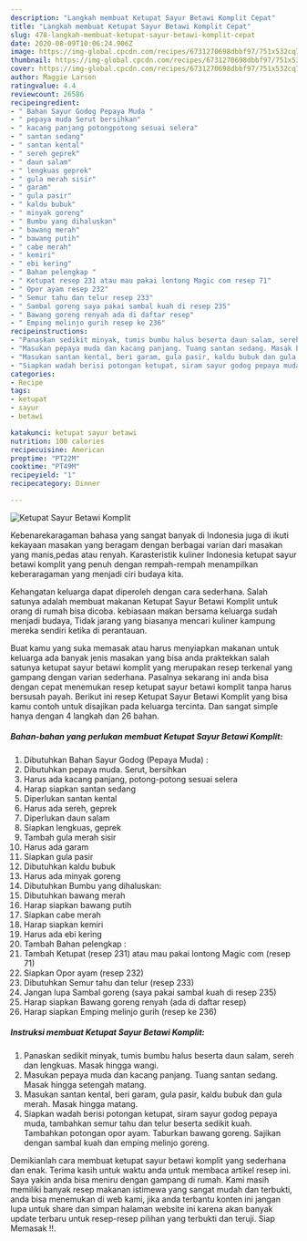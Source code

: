 ```yaml
---
description: "Langkah membuat Ketupat Sayur Betawi Komplit Cepat"
title: "Langkah membuat Ketupat Sayur Betawi Komplit Cepat"
slug: 478-langkah-membuat-ketupat-sayur-betawi-komplit-cepat
date: 2020-08-09T10:06:24.906Z
image: https://img-global.cpcdn.com/recipes/6731270698dbbf97/751x532cq70/ketupat-sayur-betawi-komplit-foto-resep-utama.jpg
thumbnail: https://img-global.cpcdn.com/recipes/6731270698dbbf97/751x532cq70/ketupat-sayur-betawi-komplit-foto-resep-utama.jpg
cover: https://img-global.cpcdn.com/recipes/6731270698dbbf97/751x532cq70/ketupat-sayur-betawi-komplit-foto-resep-utama.jpg
author: Maggie Larson
ratingvalue: 4.4
reviewcount: 26586
recipeingredient:
- " Bahan Sayur Godog Pepaya Muda "
- " pepaya muda Serut bersihkan"
- " kacang panjang potongpotong sesuai selera"
- " santan sedang"
- " santan kental"
- " sereh geprek"
- " daun salam"
- " lengkuas geprek"
- " gula merah sisir"
- " garam"
- " gula pasir"
- " kaldu bubuk"
- " minyak goreng"
- " Bumbu yang dihaluskan"
- " bawang merah"
- " bawang putih"
- " cabe merah"
- " kemiri"
- " ebi kering"
- " Bahan pelengkap "
- " Ketupat resep 231 atau mau pakai lontong Magic com resep 71"
- " Opor ayam resep 232"
- " Semur tahu dan telur resep 233"
- " Sambal goreng saya pakai sambal kuah di resep 235"
- " Bawang goreng renyah ada di daftar resep"
- " Emping melinjo gurih resep ke 236"
recipeinstructions:
- "Panaskan sedikit minyak, tumis bumbu halus beserta daun salam, sereh dan lengkuas. Masak hingga wangi."
- "Masukan pepaya muda dan kacang panjang. Tuang santan sedang. Masak hingga setengah matang."
- "Masukan santan kental, beri garam, gula pasir, kaldu bubuk dan gula merah. Masak hingga matang."
- "Siapkan wadah berisi potongan ketupat, siram sayur godog pepaya muda, tambahkan semur tahu dan telur beserta sedikit kuah. Tambahkan potongan opor ayam. Taburkan bawang goreng. Sajikan dengan sambal kuah dan emping melinjo goreng."
categories:
- Recipe
tags:
- ketupat
- sayur
- betawi

katakunci: ketupat sayur betawi 
nutrition: 100 calories
recipecuisine: American
preptime: "PT22M"
cooktime: "PT49M"
recipeyield: "1"
recipecategory: Dinner

---
```



![Ketupat Sayur Betawi Komplit](https://img-global.cpcdn.com/recipes/6731270698dbbf97/751x532cq70/ketupat-sayur-betawi-komplit-foto-resep-utama.jpg)

Kebenarekaragaman bahasa yang sangat banyak di Indonesia juga di ikuti kekayaan masakan yang beragam dengan berbagai varian dari masakan yang manis,pedas atau renyah. Karasteristik kuliner Indonesia ketupat sayur betawi komplit yang penuh dengan rempah-rempah menampilkan keberaragaman yang menjadi ciri budaya kita.


Kehangatan keluarga dapat diperoleh dengan cara sederhana. Salah satunya adalah membuat makanan Ketupat Sayur Betawi Komplit untuk orang di rumah bisa dicoba. kebiasaan makan bersama keluarga sudah menjadi budaya, Tidak jarang yang biasanya mencari kuliner kampung mereka sendiri ketika di perantauan.



Buat kamu yang suka memasak atau harus menyiapkan makanan untuk keluarga ada banyak jenis masakan yang bisa anda praktekkan salah satunya ketupat sayur betawi komplit yang merupakan resep terkenal yang gampang dengan varian sederhana. Pasalnya sekarang ini anda bisa dengan cepat menemukan resep ketupat sayur betawi komplit tanpa harus bersusah payah.
Berikut ini resep Ketupat Sayur Betawi Komplit yang bisa kamu contoh untuk disajikan pada keluarga tercinta. Dan sangat simple hanya dengan 4 langkah dan 26 bahan.


<!--inarticleads1-->

##### Bahan-bahan yang perlukan membuat Ketupat Sayur Betawi Komplit:

1. Dibutuhkan  Bahan Sayur Godog (Pepaya Muda) :
1. Dibutuhkan  pepaya muda. Serut, bersihkan
1. Harus ada  kacang panjang, potong-potong sesuai selera
1. Harap siapkan  santan sedang
1. Diperlukan  santan kental
1. Harus ada  sereh, geprek
1. Diperlukan  daun salam
1. Siapkan  lengkuas, geprek
1. Tambah  gula merah sisir
1. Harus ada  garam
1. Siapkan  gula pasir
1. Dibutuhkan  kaldu bubuk
1. Harus ada  minyak goreng
1. Dibutuhkan  Bumbu yang dihaluskan:
1. Dibutuhkan  bawang merah
1. Harap siapkan  bawang putih
1. Siapkan  cabe merah
1. Harap siapkan  kemiri
1. Harus ada  ebi kering
1. Tambah  Bahan pelengkap :
1. Tambah  Ketupat (resep 231) atau mau pakai lontong Magic com (resep 71)
1. Siapkan  Opor ayam (resep 232)
1. Dibutuhkan  Semur tahu dan telur (resep 233)
1. Jangan lupa  Sambal goreng (saya pakai sambal kuah di resep 235)
1. Harap siapkan  Bawang goreng renyah (ada di daftar resep)
1. Harap siapkan  Emping melinjo gurih (resep ke 236)




<!--inarticleads2-->

##### Instruksi membuat  Ketupat Sayur Betawi Komplit:

1. Panaskan sedikit minyak, tumis bumbu halus beserta daun salam, sereh dan lengkuas. Masak hingga wangi.
1. Masukan pepaya muda dan kacang panjang. Tuang santan sedang. Masak hingga setengah matang.
1. Masukan santan kental, beri garam, gula pasir, kaldu bubuk dan gula merah. Masak hingga matang.
1. Siapkan wadah berisi potongan ketupat, siram sayur godog pepaya muda, tambahkan semur tahu dan telur beserta sedikit kuah. Tambahkan potongan opor ayam. Taburkan bawang goreng. Sajikan dengan sambal kuah dan emping melinjo goreng.




Demikianlah cara membuat ketupat sayur betawi komplit yang sederhana dan enak. Terima kasih untuk waktu anda untuk membaca artikel resep ini. Saya yakin anda bisa meniru dengan gampang di rumah. Kami masih memiliki banyak resep makanan istimewa yang sangat mudah dan terbukti, anda bisa menemukan di web kami, jika anda terbantu konten ini jangan lupa untuk share dan simpan halaman website ini karena akan banyak update terbaru untuk resep-resep pilihan yang terbukti dan teruji. Siap Memasak !!. 
